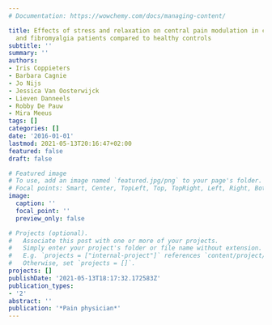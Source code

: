 ```yaml
---
# Documentation: https://wowchemy.com/docs/managing-content/

title: Effects of stress and relaxation on central pain modulation in chronic whiplash
  and fibromyalgia patients compared to healthy controls
subtitle: ''
summary: ''
authors:
- Iris Coppieters
- Barbara Cagnie
- Jo Nijs
- Jessica Van Oosterwijck
- Lieven Danneels
- Robby De Pauw
- Mira Meeus
tags: []
categories: []
date: '2016-01-01'
lastmod: 2021-05-13T20:16:47+02:00
featured: false
draft: false

# Featured image
# To use, add an image named `featured.jpg/png` to your page's folder.
# Focal points: Smart, Center, TopLeft, Top, TopRight, Left, Right, BottomLeft, Bottom, BottomRight.
image:
  caption: ''
  focal_point: ''
  preview_only: false

# Projects (optional).
#   Associate this post with one or more of your projects.
#   Simply enter your project's folder or file name without extension.
#   E.g. `projects = ["internal-project"]` references `content/project/deep-learning/index.md`.
#   Otherwise, set `projects = []`.
projects: []
publishDate: '2021-05-13T18:17:32.172583Z'
publication_types:
- '2'
abstract: ''
publication: '*Pain physician*'
---
```


